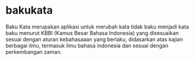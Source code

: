 bakukata
========

Baku Kata merupakan aplikasi untuk merubah kata tidak baku menjadi kata baku menurut KBBI (Kamus Besar Bahasa Indonesia) yang disesuaikan sesuai dengan aturan kebahasaaan yang berlaku, didasarkan atas kajian berbagai ilmu, termasuk ilmu bahasa indonesia dan sesuai dengan perkembangan zaman.
